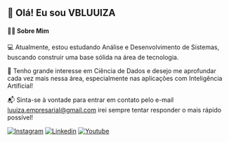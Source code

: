 ## 👋 Olá! Eu sou VBLUUIZA
#### 👩‍💻 Sobre Mim <br/>

💻 Atualmente, estou estudando Análise e Desenvolvimento de Sistemas, buscando construir uma base sólida na área de tecnologia. 

🚀 Tenho grande interesse em Ciência de Dados e desejo me aprofundar cada vez mais nessa área, especialmente nas aplicações com Inteligência Artificial!

📬 Sinta-se à vontade para entrar em contato pelo e-mail luuiza.empresarial@gmail.com 
irei sempre tentar responder o mais rápido possível!

[![Instagram](https://img.shields.io/badge/Instagram-E4405F?style=for-the-badge&logo=instagram&logoColor=white)](https://www.instagram.com/vbluuiza/)
[![Linkedin](https://img.shields.io/badge/LinkedIn-0077B5?style=for-the-badge&logo=linkedin&logoColor=white)](https://www.linkedin.com/in/luiza-vieira-956047349/)
[![Youtube](https://img.shields.io/badge/YouTube-FF0000?style=for-the-badge&logo=youtube&logoColor=white)](https://www.youtube.com/@vbluuiza)

<!-- ![vbluuiza's GitHub stats](https://github-readme-stats.vercel.app/api?username=vbluuiza&show_icons=true&theme=dracula) -->

